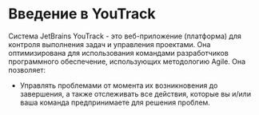 # Введение в YouTrack

Система JetBrains YouTrack - это веб-приложение \(платформа\) для контроля выполнения задач и управления проектами. Она оптимизирована для использования командами разработчиков программного обеспечение, использующих методологию Agile. Она позволяет:

* Управлять проблемами от момента их возникновения до завершения, а также отслеживать все действия, которые вы и/или ваша команда предпринимаете для решения проблем. 



